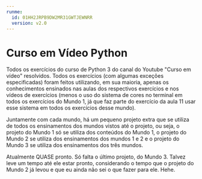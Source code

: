 ```yaml
---
runme:
  id: 01HH2JRPB9DW2MR31GWTJEWNRR
  version: v2.0
---
```


# Curso em Vídeo Python

Todos os exercícios do curso de Python 3 do canal do Youtube "Curso em vídeo" resolvidos.
Todos os exercícios (com algumas exceções especificadas) foram feitos utilizando, em sua maioria, apenas os conhecimentos ensinados nas aulas dos respectivos exercícios e nos vídeos de exercícios  (menos o uso do sistema de cores no terminal em todos os exercícios do Mundo 1, já que faz parte do exercício da aula 11 usar esse sistema em todos os exercícios desse mundo).

Juntamente com cada mundo, há um pequeno projeto extra que se utiliza de todos os ensinamentos dos mundos vistos até o projeto, ou seja, o projeto do Mundo 1 só se utiliza dos conteúdos do Mundo 1, o projeto do Mundo 2 se utiliza dos ensinamentos dos mundos 1 e 2 e o projeto do Mundo 3 se utiliza dos ensinamentos dos três mundos.

Atualmente QUASE pronto. Só falta o último projeto, do Mundo 3. Talvez leve um tempo até ele estar pronto, considerando o tempo que o projeto do Mundo 2 já levou e que eu ainda não sei o que fazer para ele. Hehe.
